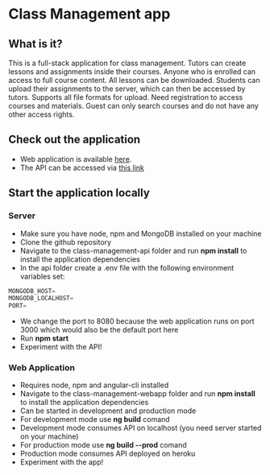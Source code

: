 # Class Management app

## What is it?
This is a full-stack application for class management. Tutors can create lessons and assignments inside their courses. Anyone who is enrolled can access to full course content. All lessons can be downloaded. Students can upload their assignments to the server, which can then be accessed by tutors. Supports all file formats for upload. Need registration to access courses and materials. Guest can only search courses and do not have any other access rights.

## Check out the application
* Web application is available [here](https://class-management-webapp.herokuapp.com).
* The API can be accessed via [this link](https://classm-api.herokuapp.com)

## Start the application locally

### Server
* Make sure you have node, npm and MongoDB installed on your machine
* Clone the github repository
* Navigate to the class-management-api folder and run __npm install__ to install the application dependencies
* In the api folder create a .env file with the following environment variables set: 

```javascript
MONGODB_HOST=
MONGODB_LOCALHOST=
PORT=
```
* We change the port to 8080 because the web application runs on port 3000 which would also be the default port here
* Run __npm start__
* Experiment with the API!

### Web Application
* Requires node, npm and angular-cli installed
* Navigate to the class-management-webapp folder and run __npm install__ to install the application dependencies
* Can be started in development and production mode
* For development mode use __ng build__ comand
* Development mode consumes API on localhost (you need server started on your machine)
* For production mode use __ng build --prod__ comand
* Production mode consumes API deployed on heroku
* Experiment with the app!
